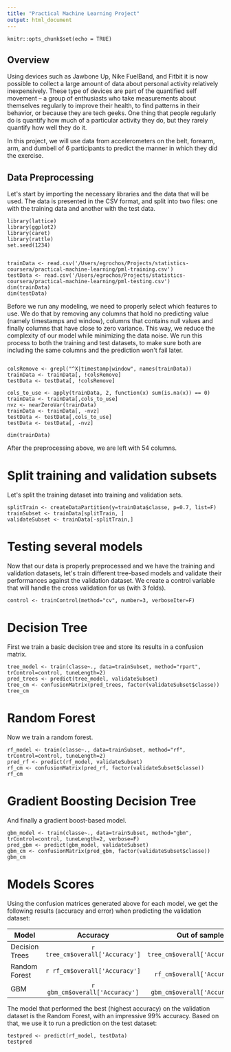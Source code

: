 ```yaml
---
title: "Practical Machine Learning Project"
output: html_document
---
```


```{r setup, include=FALSE}
knitr::opts_chunk$set(echo = TRUE)
```

## Overview

Using devices such as Jawbone Up, Nike FuelBand, and Fitbit it is now possible to collect a large amount of data about personal activity relatively inexpensively. These type of devices are part of the quantified self movement – a group of enthusiasts who take measurements about themselves regularly to improve their health, to find patterns in their behavior, or because they are tech geeks. One thing that people regularly do is quantify how much of a particular activity they do, but they rarely quantify how well they do it.

In this project, we will use data from accelerometers on the belt, forearm, arm, and dumbell of 6 participants to predict the manner in which they did the exercise.

## Data Preprocessing

Let's start by importing the necessary libraries and the data that will be used. The data is presented in the CSV format, and split into two files: one with the training data and another with the test data.

``` {r libraries, echo=FALSE}
library(lattice)
library(ggplot2)
library(caret)
library(rattle)
set.seed(1234)
```

``` {r data_loading}

trainData <- read.csv('/Users/egrochos/Projects/statistics-coursera/practical-machine-learning/pml-training.csv')
testData <- read.csv('/Users/egrochos/Projects/statistics-coursera/practical-machine-learning/pml-testing.csv')
dim(trainData)
dim(testData)

```

Before we run any modeling, we need to properly select which features to use. We do that by removing any columns that hold no predicting value (namely timestamps and window), columns that contains null values and finally columns that have close to zero variance. This way, we reduce the complexity of our model while minimizing the data noise. We run this process to both the training and test datasets, to make sure both are including the same columns and the prediction won't fail later.


``` {r data_prepoc}

colsRemove <- grepl("^X|timestamp|window", names(trainData))
trainData <- trainData[, !colsRemove]
testData <- testData[, !colsRemove]

cols_to_use <- apply(trainData, 2, function(x) sum(is.na(x)) == 0)
trainData <- trainData[,cols_to_use]
nvz <- nearZeroVar(trainData)
trainData <- trainData[, -nvz]
testData <- testData[,cols_to_use]
testData <- testData[, -nvz]

dim(trainData)
```

After the preprocessing above, we are left with 54 columns.

# Split training and validation subsets

Let's split the training dataset into training and validation sets.

``` {r data_split}
splitTrain <- createDataPartition(y=trainData$classe, p=0.7, list=F)
trainSubset <- trainData[splitTrain, ]
validateSubset <- trainData[-splitTrain,]
```
# Testing several models

Now that our data is properly preprocessed and we have the training and validation datasets, let's train different tree-based models and validate their performances against the validation dataset. We create a control variable that will handle the cross validation for us (with 3 folds).

``` {r control}
control <- trainControl(method="cv", number=3, verboseIter=F)
```
# Decision Tree

First we train a basic decision tree and store its results in a confusion matrix.

``` {r decisiontree}
tree_model <- train(classe~., data=trainSubset, method="rpart", trControl=control, tuneLength=2)
pred_trees <- predict(tree_model, validateSubset)
tree_cm <- confusionMatrix(pred_trees, factor(validateSubset$classe))
tree_cm
```

# Random Forest

Now we train a random forest.

``` {r rf}
rf_model <- train(classe~., data=trainSubset, method="rf", trControl=control, tuneLength=2)
pred_rf <- predict(rf_model, validateSubset)
rf_cm <- confusionMatrix(pred_rf, factor(validateSubset$classe))
rf_cm
```

# Gradient Boosting Decision Tree

And finally a gradient boost-based model.

``` {r gbm}
gbm_model <- train(classe~., data=trainSubset, method="gbm", trControl=control, tuneLength=2, verbose=F)
pred_gbm <- predict(gbm_model, validateSubset)
gbm_cm <- confusionMatrix(pred_gbm, factor(validateSubset$classe))
gbm_cm
```

# Models Scores

Using the confusion matrices generated above for each model, we get the following results (accuracy and error) when predicting the validation dataset:


| Model         |  Accuracy                       | Out of sample error                 |
|---------------|:-------------------------------:|------------------------------------:|
| Decision Trees| `r tree_cm$overall['Accuracy']` | `r 1 - tree_cm$overall['Accuracy']` |
| Random Forest | `r rf_cm$overall['Accuracy']`    | `r 1 - rf_cm$overall['Accuracy']`    |
| GBM           | `r gbm_cm$overall['Accuracy']`   | `r 1 - gbm_cm$overall['Accuracy']`   |

The model that performed the best (highest accuracy) on the validation dataset is the Random Forest, with an impressive 99% accuracy. Based on that, we use it to run a prediction on the test dataset:

``` {r pred_test}
testpred <- predict(rf_model, testData)
testpred
```
